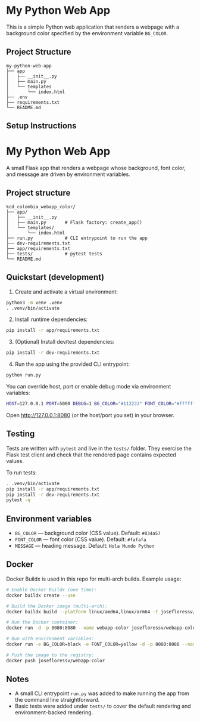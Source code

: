 # My Python Web App

This is a simple Python web application that renders a webpage with a background color specified by the environment variable `BG_COLOR`.

## Project Structure

```
my-python-web-app
├── app
│   ├── __init__.py
│   ├── main.py
│   └── templates
│       └── index.html
├── .env
├── requirements.txt
└── README.md
```

## Setup Instructions

# My Python Web App

A small Flask app that renders a webpage whose background, font color, and message are driven by environment variables.

## Project structure

```
kcd_colombia_webapp_color/
├── app/
│   ├── __init__.py
│   ├── main.py       # Flask factory: create_app()
│   └── templates/
│       └── index.html
├── run.py            # CLI entrypoint to run the app
├── dev-requirements.txt
├── app/requirements.txt
├── tests/            # pytest tests
└── README.md
```

## Quickstart (development)

1. Create and activate a virtual environment:

```bash
python3 -m venv .venv
. .venv/bin/activate
```

2. Install runtime dependencies:

```bash
pip install -r app/requirements.txt
```

3. (Optional) Install dev/test dependencies:

```bash
pip install -r dev-requirements.txt
```

4. Run the app using the provided CLI entrypoint:

```bash
python run.py
```

You can override host, port or enable debug mode via environment variables:

```bash
HOST=127.0.0.1 PORT=5000 DEBUG=1 BG_COLOR="#112233" FONT_COLOR="#ffffff" MESSAGE="Hola" python run.py
```

Open http://127.0.0.1:8080 (or the host/port you set) in your browser.

## Testing

Tests are written with `pytest` and live in the `tests/` folder. They exercise the Flask test client and check that the rendered page contains expected values.

To run tests:

```bash
. .venv/bin/activate
pip install -r app/requirements.txt
pip install -r dev-requirements.txt
pytest -q
```

## Environment variables

- `BG_COLOR` — background color (CSS value). Default: `#034a57`
- `FONT_COLOR` — font color (CSS value). Default: `#fafafa`
- `MESSAGE` — heading message. Default: `Hola Mundo Python`

## Docker

Docker Buildx is used in this repo for multi-arch builds. Example usage:

```bash
# Enable Docker Buildx (one time):
docker buildx create --use

# Build the Docker image (multi-arch):
docker buildx build --platform linux/amd64,linux/arm64 -t josefloressv/webapp-color .

# Run the Docker container:
docker run -d -p 8080:8080 --name webapp-color josefloressv/webapp-color

# Run with environment variables:
docker run -e BG_COLOR=black -e FONT_COLOR=yellow -d -p 8080:8080 --name webapp-color josefloressv/webapp-color

# Push the image to the registry:
docker push josefloressv/webapp-color
```

## Notes

- A small CLI entrypoint `run.py` was added to make running the app from the command line straightforward.
- Basic tests were added under `tests/` to cover the default rendering and environment-backed rendering.
